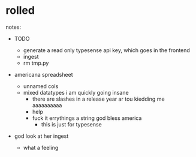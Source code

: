 # rolled

notes:

* TODO
    * generate a read only typesense api key, which goes in the frontend
    * ingest
    * rm tmp.py

* americana spreadsheet
    * unnamed cols
    * mixed datatypes i am quickly going insane
        * there are slashes in a release year ar tou kiedding me aaaaaaaaaa
        * help
        * fuck it errythings a string god bless america
            * this is just for typesense
* god look at her ingest
    * what a feeling
